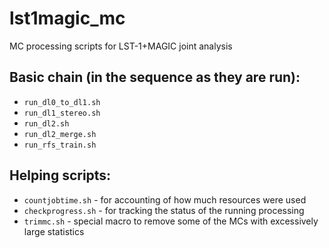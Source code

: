 # lst1magic_mc
MC processing scripts for LST-1+MAGIC joint analysis

## Basic chain (in the sequence as they are run):

* `run_dl0_to_dl1.sh`
* `run_dl1_stereo.sh`
* `run_dl2.sh`
* `run_dl2_merge.sh`
* `run_rfs_train.sh`

## Helping scripts:

* `countjobtime.sh` - for accounting of how much resources were used
* `checkprogress.sh` - for tracking the status of the running processing
* `trimmc.sh` - special macro to remove some of the MCs with excessively large statistics
